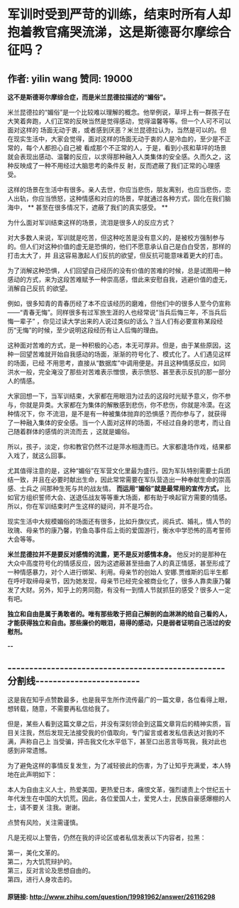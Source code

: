 # 军训时受到严苛的训练，结束时所有人却抱着教官痛哭流涕，这是斯德哥尔摩综合征吗？
## 作者: yilin wang  赞同: 19000
**这不是斯德哥尔摩综合症，而是米兰昆德拉描述的“媚俗”。**   
  
米兰昆德拉的“媚俗”是一个比较难以理解的概念。他举例说，草坪上有一群孩子在大笑着奔跑，人们正常的反映当然是觉得感动，觉得温馨等等。但一个人可不可以面对这样的
场面无动于衷，或者感到厌恶？米兰昆德拉认为，当然是可以的。但在现实生活中，大家会觉得，面对这样的场面无动于衷的人是冷血的，至少是不正常的，每个人都担心自己被
看成那个不正常的人，于是，看到小孩和草坪的场景就会表现出感动、温馨的反应，以求得那种融入人类集体的安全感。久而久之，这种反映成了一种不用经过大脑思考的条件反
射，反而遮蔽了我们正常的心理感受。  
  
这样的场景在生活中有很多。亲人去世，你应当悲伤，朋友离别，也应当悲伤，恋人出轨，你应当愤怒，这种情感和对应的场景，早就通过各种方式，固化在我们脑海中， **
甚至在很多情况下，遮蔽了我们的真实感受。 **  
  
为什么面对军训结束这样的场景，流泪是很多人的反应方式？  
  
对大多数人来说，军训就是吃苦，但这种吃苦是没有意义的，是被校方强制参与的。但人们对这种价值的虚无是恐惧的，他们不愿意承认自己是白白受苦，那样的打击太大了，并
且这容易激起人们反抗的欲望，但反抗可能意味着更大的打击。  
  
为了消解这种恐惧，人们回望自己经历的没有价值的苦难的时候，总是试图用一种感动的方式，来为这段苦难赋予一种崇高感，借此来安慰自我，逃避价值的虚无，消解自己反抗
的欲望。  
  
例如，很多知青的青春历经了本不应该经历的磨难，但他们中的很多人至今仍宣称——“青春无悔”。同样很多有过军旅生涯的人也经常说“当兵后悔三年，不当兵后悔一辈子”
，你见过读大学出来的人说过类似的话么？当人们有必要宣称某段经历“无悔”的时候，至少说明这段经历有让人后悔的理由。  
  
这种面对苦难的方式，是一种积极的心态，本无可厚非。但是，由于某些原因，这种一回望苦难就开始自我感动的场面，渐渐的符号化了、模式化了。人们遇见这样的场面，已经
不用思考，直接从“数据库”中调用便是。并且这种情感反应，如同洪水一般，完全淹没了那些对苦难表示憎恨，表示愤怒、甚至表示反抗的那一部分人的情感。  
  
大家回想一下，当军训结束，大家都在用眼泪为过去的这段时光赋予意义，你不参与，你就是异类。大家都在为集体的解散感到悲伤，你不悲伤，你就是冷漠。在这种情况下，你
不流泪，是不是有一种被集体抛弃的恐惧感？而你参与了，就获得了一种融入集体的安全感。当一个人面对这样的场面，不经过自身的思考，而让自己随着群体的感情的洪流而去
，这就是媚俗。  
  
所以，孩子，淡定，你和教官仍然不过是萍水相逢而已。大家都逢场作戏，结果都入戏了，就这么回事。  
  
尤其值得注意的是，这种“媚俗”在军营文化里最为盛行。因为军队特别需要士兵团结一致，并且在必要时献出生命，因此常常需要在军队营造出一种奉献生命的崇高感、士兵之
间那种生死与共的战友情。 **而运用“媚俗”就是最常用的宣传方式，**
比如官方组织誓师大会、送退伍战友等等重大场面，都有助于唤起官方需要的情感。所以，你在军训结束时产生这样的疑问，并不是巧合。  
  
现实生活中大规模媚俗的场面还有很多，比如升旗仪式，阅兵式、婚礼，情人节的玫瑰、母亲节的康乃馨，钓鱼岛事件后上街的爱国游行，衡水中学恐怖的高考誓师大会等等。  
  
**米兰昆德拉并不是要反对感情的流露，更不是反对感情本身。** 他反对的是那种在大众中高度符号化的情感反应，因为这遮蔽甚至扭曲了人的真正情感，甚至形成了一种情感暴力，对个人进行绑架、利用。母亲节的创始人 安娜.贾维斯的后半生都在呼吁取缔母亲节，因为她发现，母亲节已经完全被商业化了，很多人靠卖康乃馨发了大财。另外，知乎上的男同胞，有没有一到情人节就抓狂的感受？很多人一定有吧。   
  
**独立和自由是属于勇敢者的。唯有那些敢于把自己解剖的血淋淋的给自己看的人，才能获得独立和自由。那些廉价的眼泪，易得的感动，只是弱者证明自己活过的安慰剂。**   
  
  
**\--**   
  
\--------------------------------------------------分割线------------------------
------------------------------------------------------  
这是我在知乎点赞数最多，也是我平生所作流传最广的一篇文章，各位看得上眼，想转载，随意，不需要再私信给我了。  
  
但是，某些人看到这篇文章之后，并没有深刻领会到这篇文章背后的精神实质，盲目关注我，然后发现无法接受我的价值取向，专门留言或者发私信表达对我的不满，声称自己上
当受骗，抨击我文化水平低下，甚至口出恶言辱骂我，我对此也感到非常遗憾。  
  
为了避免这样的事情反复发生，为了减轻彼此的伤害，为了让知乎充满爱，本人特地在此声明如下：  
  
本人为自由主义人士，热爱美国，更热爱日本，痛恨文革，强烈谴责上个世纪五十年代发生在中国的大饥荒。因此，各位爱国人士，爱党人士，民族自豪感爆棚的人士，请不要关
注我。谢谢。  
  
点赞有风险，关注需谨慎。  
  
凡是无视以上警告，仍然在我的评论区或者私信发表以下内容者，拉黑：  
  
第一，美化文革的。  
第二，为大饥荒辩护的。  
第三，反对言论及思想自由的。  
第四，进行人身攻击的。

#### 原链接: http://www.zhihu.com/question/19981962/answer/26116298